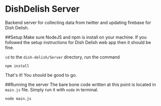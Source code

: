 # DishDelish Server
Backend server for collecting data from twitter and updating firebase for Dish Delish.

##Setup
Make sure NodeJS and npm is install on your machine. If you followed the setup instructions for Dish Delish web app then it should be fine.

`cd` to the `dish-delish/Server` directory, run the command

```
npm install
```

That's it! You should be good to go.

##Running the server
The bare bone code written at this point is located in `main.js` file. Simply run it with `node` in terminal.

```
node main.js
```
